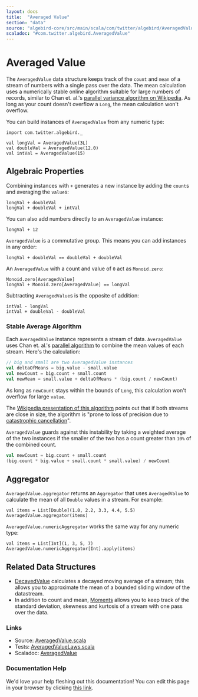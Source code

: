 ```yaml
---
layout: docs
title:  "Averaged Value"
section: "data"
source: "algebird-core/src/main/scala/com/twitter/algebird/AveragedValue.scala"
scaladoc: "#com.twitter.algebird.AveragedValue"
---
```


# Averaged Value

The `AveragedValue` data structure keeps track of the `count` and `mean` of a stream of numbers with a single pass over the data. The mean calculation uses a numerically stable online algorithm suitable for large numbers of records, similar to Chan et. al.'s [parallel variance algorithm on Wikipedia](http://en.wikipedia.org/wiki/Algorithms_for_calculating_variance#Parallel_algorithm). As long as your count doesn't overflow a `Long`, the mean calculation won't overflow.

You can build instances of `AveragedValue` from any numeric type:

```tut:book
import com.twitter.algebird._

val longVal = AveragedValue(3L)
val doubleVal = AveragedValue(12.0)
val intVal = AveragedValue(15)
```

## Algebraic Properties

Combining instances with `+` generates a new instance by adding the `count`s and averaging the `value`s:

```tut:book
longVal + doubleVal
longVal + doubleVal + intVal
```

You can also add numbers directly to an `AveragedValue` instance:

```tut:book
longVal + 12
```

`AveragedValue` is a commutative group. This means you can add instances in any order:

```tut:book
longVal + doubleVal == doubleVal + doubleVal
```

An `AveragedValue` with a count and value of `0` act as `Monoid.zero`:

```tut:book
Monoid.zero[AveragedValue]
longVal + Monoid.zero[AveragedValue] == longVal
```

Subtracting `AveragedValue`s is the opposite of addition:

```tut:book
intVal - longVal
intVal + doubleVal - doubleVal
```

### Stable Average Algorithm

Each `AveragedValue` instance represents a stream of data. `AveragedValue` uses Chan et. al.'s [parallel algorithm](http://en.wikipedia.org/wiki/Algorithms_for_calculating_variance#Parallel_algorithm) to combine the mean values of each stream. Here's the calculation:

```scala
// big and small are two AveragedValue instances
val deltaOfMeans = big.value - small.value
val newCount = big.count + small.count
val newMean = small.value + deltaOfMeans * (big.count / newCount)
```

As long as `newCount` stays within the bounds of `Long`, this calculation won't overflow for large `value`.

The [Wikipedia presentation of this algorithm](http://en.wikipedia.org/wiki/Algorithms_for_calculating_variance#Parallel_algorithm) points out that if both streams are close in size, the algorithm is "prone to loss of precision due to [catastrophic cancellation](https://en.wikipedia.org/wiki/Loss_of_significance)".

`AveragedValue` guards against this instability by taking a weighted average of the two instances if the smaller of the two has a count greater than `10%` of the combined count.

```scala
val newCount = big.count + small.count
(big.count * big.value + small.count * small.value) / newCount
```

## Aggregator

`AveragedValue.aggregator` returns an `Aggregator` that uses `AveragedValue` to calculate the mean of all `Double` values in a stream. For example:

```tut:book
val items = List[Double](1.0, 2.2, 3.3, 4.4, 5.5)
AveragedValue.aggregator(items)
```

`AveragedValue.numericAggregator` works the same way for any numeric type:

```tut:book
val items = List[Int](1, 3, 5, 7)
AveragedValue.numericAggregator[Int].apply(items)
```

## Related Data Structures

- [DecayedValue](decayed_value.html) calculates a decayed moving average of a stream; this allows you to approximate the mean of a bounded sliding window of the datastream.
- In addition to count and mean, [Moments](five_moments.html) allows you to keep track of the standard deviation, skewness and kurtosis of a stream with one pass over the data.

### Links

- Source: [AveragedValue.scala](https://github.com/twitter/algebird/blob/develop/algebird-core/src/main/scala/com/twitter/algebird/AveragedValue.scala)
- Tests: [AveragedValueLaws.scala](https://github.com/twitter/algebird/blob/develop/algebird-test/src/test/scala/com/twitter/algebird/AveragedValueLaws.scala)
- Scaladoc: [AveragedValue]({{site.baseurl}}/api#com.twitter.algebird.AveragedValue)

### Documentation Help

We'd love your help fleshing out this documentation! You can edit this page in your browser by clicking [this link](https://github.com/twitter/algebird/edit/develop/docs/src/main/tut/datatypes/averaged_value.md).
